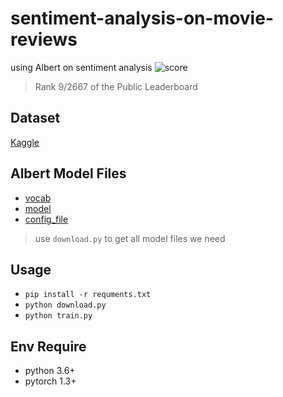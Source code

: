 # sentiment-analysis-on-movie-reviews
using Albert on sentiment analysis
![score](https://raw.githubusercontent.com/p208p2002/sentiment-analysis-on-movie-reviews/master/score.png)
> Rank 9/2667 of the Public Leaderboard

## Dataset
[Kaggle](https://www.kaggle.com/c/sentiment-analysis-on-movie-reviews/data)

## Albert Model Files
- [vocab](https://s3.amazonaws.com/models.huggingface.co/bert/albert-large-spiece.model)
- [model](https://s3.amazonaws.com/models.huggingface.co/bert/albert-large-pytorch_model.bin)
- [config_file](https://s3.amazonaws.com/models.huggingface.co/bert/albert-large-config.json)
> use `download.py` to get all model files we need

## Usage
- `pip install -r requments.txt`
- `python download.py`
- `python train.py`

## Env Require
- python 3.6+
- pytorch 1.3+